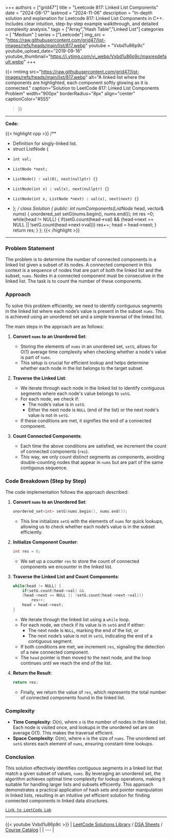 
+++
authors = ["grid47"]
title = "Leetcode 817: Linked List Components"
date = "2024-08-17"
lastmod = "2024-11-06"
description = "In-depth solution and explanation for Leetcode 817: Linked List Components in C++. Includes clear intuition, step-by-step example walkthrough, and detailed complexity analysis."
tags = ["Array","Hash Table","Linked List"]
categories = [
    "Medium"
]
series = ["Leetcode"]
img_src = "https://raw.githubusercontent.com/grid47/list-images/refs/heads/main/list/817.webp"
youtube = "Vxbd1u86p9c"
youtube_upload_date="2019-09-16"
youtube_thumbnail="https://i.ytimg.com/vi_webp/Vxbd1u86p9c/maxresdefault.webp"
+++


{{< rmtimg 
    src="https://raw.githubusercontent.com/grid47/list-images/refs/heads/main/list/817.webp" 
    alt="A linked list where the components are highlighted, each component softly glowing as it is connected."
    caption="Solution to LeetCode 817: Linked List Components Problem"
    width="900px"
    borderRadius="8px"
    align="center" 
    captionColor="#555"
>}}
---
**Code:**

{{< highlight cpp >}}
/**
 * Definition for singly-linked list.
 * struct ListNode {
 *     int val;
 *     ListNode *next;
 *     ListNode() : val(0), next(nullptr) {}
 *     ListNode(int x) : val(x), next(nullptr) {}
 *     ListNode(int x, ListNode *next) : val(x), next(next) {}
 * };
 */
class Solution {
public:
    int numComponents(ListNode* head, vector<int>& nums) {
        unordered_set<int> setG(nums.begin(), nums.end());
        int res =0;
        while(head != NULL) {
            if(setG.count(head->val) && 
            (head->next == NULL || !setG.count(head->next->val)))
            res++;
            head = head->next;
        }
        return res;
    }
};
{{< /highlight >}}
---

### Problem Statement

The problem is to determine the number of connected components in a linked list given a subset of its nodes. A connected component in this context is a sequence of nodes that are part of both the linked list and the subset, `nums`. Nodes in a connected component must be consecutive in the linked list. The task is to count the number of these components.

### Approach

To solve this problem efficiently, we need to identify contiguous segments in the linked list where each node’s value is present in the subset `nums`. This is achieved using an unordered set and a simple traversal of the linked list.

The main steps in the approach are as follows:

1. **Convert `nums` to an Unordered Set**:
   - Storing the elements of `nums` in an unordered set, `setG`, allows for O(1) average time complexity when checking whether a node's value is part of `nums`.
   - This setup is crucial for efficient lookup and helps determine whether each node in the list belongs to the target subset.

2. **Traverse the Linked List**:
   - We iterate through each node in the linked list to identify contiguous segments where each node's value belongs to `setG`.
   - For each node, we check if:
     - The node’s value is in `setG`.
     - Either the next node is `NULL` (end of the list) or the next node's value is not in `setG`.
   - If these conditions are met, it signifies the end of a connected component.

3. **Count Connected Components**:
   - Each time the above conditions are satisfied, we increment the count of connected components (`res`).
   - This way, we only count distinct segments as components, avoiding double-counting nodes that appear in `nums` but are part of the same contiguous sequence.

### Code Breakdown (Step by Step)

The code implementation follows the approach described:

1. **Convert `nums` to an Unordered Set**:
   ```cpp
   unordered_set<int> setG(nums.begin(), nums.end());
   ```
   - This line initializes `setG` with the elements of `nums` for quick lookups, allowing us to check whether each node’s value is in the subset efficiently.

2. **Initialize Component Counter**:
   ```cpp
   int res = 0;
   ```
   - We set up a counter `res` to store the count of connected components we encounter in the linked list.

3. **Traverse the Linked List and Count Components**:
   ```cpp
   while(head != NULL) {
       if(setG.count(head->val) && 
       (head->next == NULL || !setG.count(head->next->val)))
           res++;
       head = head->next;
   }
   ```
   - We iterate through the linked list using a `while` loop.
   - For each node, we check if its value is in `setG` and if either:
     - The next node is `NULL`, marking the end of the list, or
     - The next node’s value is not in `setG`, indicating the end of a contiguous segment.
   - If both conditions are met, we increment `res`, signaling the detection of a new connected component.
   - The `head` pointer is then moved to the next node, and the loop continues until we reach the end of the list.

4. **Return the Result**:
   ```cpp
   return res;
   ```
   - Finally, we return the value of `res`, which represents the total number of connected components found in the linked list.

### Complexity

- **Time Complexity**: O(n), where `n` is the number of nodes in the linked list. Each node is visited once, and lookups in the unordered set are on average O(1). This makes the traversal efficient.
- **Space Complexity**: O(m), where `m` is the size of `nums`. The unordered set `setG` stores each element of `nums`, ensuring constant-time lookups.

### Conclusion

This solution effectively identifies contiguous segments in a linked list that match a given subset of values, `nums`. By leveraging an unordered set, the algorithm achieves optimal time complexity for lookup operations, making it suitable for handling larger lists and subsets efficiently. This approach demonstrates a practical application of hash sets and pointer manipulation in linked lists, resulting in an intuitive yet efficient solution for finding connected components in linked data structures.

[`Link to LeetCode Lab`](https://leetcode.com/problems/linked-list-components/description/)

---
{{< youtube Vxbd1u86p9c >}}
| [LeetCode Solutions Library](https://grid47.xyz/leetcode/) / [DSA Sheets](https://grid47.xyz/sheets/) / [Course Catalog](https://grid47.xyz/courses/) |
| --- |
